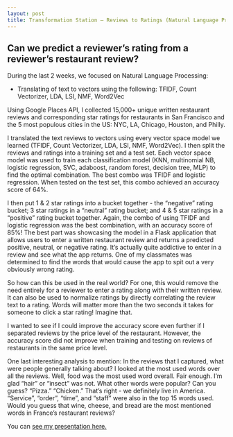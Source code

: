 ```yaml
---
layout: post
title: Transformation Station — Reviews to Ratings (Natural Language Processing)
---
```


##  Can we predict a reviewer’s rating from a reviewer’s restaurant review? 

During the last 2 weeks, we focused on Natural Language Processing:  
* Translating of text to vectors using the following: TFIDF, Count Vectorizer, LDA, LSI, NMF, Word2Vec

Using Google Places API, I collected 15,000+ unique written restaurant reviews and corresponding star ratings for restaurants in San Francisco and the 5 most populous cities in the US: NYC, LA, Chicago, Houston, and Philly. 

I translated the text reviews to vectors using every vector space model we learned (TFIDF, Count Vectorizer, LDA, LSI, NMF, Word2Vec). I then split the reviews and ratings into a training set and a test set. Each vector space model was used to train each classification model (KNN, multinomial NB, logistic regression, SVC, adaboost, random forest, decision tree, MLP) to find the optimal combination. The best combo was TFIDF and logistic regression. When tested on the test set, this combo achieved an accuracy score of 64%. 

I then put 1 & 2 star ratings into a bucket together - the “negative” rating bucket; 3 star ratings in a “neutral” rating bucket; and 4 & 5 star ratings in a “positive” rating bucket together.  Again, the combo of using TFIDF and logistic regression was the best combination, with an accuracy score of 85%! The best part was showcasing the model in a Flask application that allows users to enter a written restaurant review and returns a predicted positive, neutral, or negative rating. It’s actually quite addictive to enter in a review and see what the app returns. One of my classmates was determined to find the words that would cause the app to spit out a very obviously wrong rating.

So how can this be used in the real world? For one, this would remove the need entirely for a reviewer to enter a rating along with their written review. It can also be used to normalize ratings by directly correlating the review text to a rating. Words will matter more than the two seconds it takes for someone to click a star rating! Imagine that.

I wanted to see if I could improve the accuracy score even further if I separated reviews by the price level of the restaurant. However, the accuracy score did not improve when training and testing on reviews of restaurants in the same price level. 

One last interesting analysis to mention: In the reviews that I captured, what were people generally talking about? I looked at the most used words over all the reviews. Well, food was the most used word overall. Fair enough. I’m glad “hair” or “insect” was not. What other words were popular? Can you guess? “Pizza.” “Chicken.” That’s right - we definitely live in America. “Service”, “order”, “time”, and “staff” were also in the top 15 words used. Would you guess that wine, cheese, and bread are the most mentioned words in France’s restaurant reviews? 

You can [see my presentation here.]({{Becca18,github.io}}/images/NLP1.pdf)








